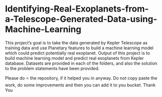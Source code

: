 # Identifying-Real-Exoplanets-from-a-Telescope-Generated-Data-using-Machine-Learning

This project’s goal is to take the data generated by Kepler Telescope as training data and use Planetary features to build a machine learning model which could predict potentially real exoplanet. Output of this project is to build machine learning model and predict real exoplanets from Kepler database.
Datasets are provided in each of the folders, and also the solution to the problem statements have been provided.

Please do ⭐ the repository, if it helped you in anyway. Do not copy paste the work, do some improvements and then you can add it to you bucket.
Thank You
